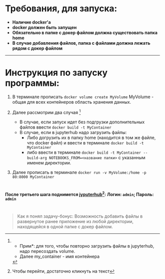
# Требования, для запуска:
* __Наличие docker'а__
* __docker должен быть запущен__
* __Обязательно в папке с докер файлом должна существовать папка home__
* __В случае добавления файлов, папка с файлами должна лежать рядом с докер файлом__
---
#  Инструкция по запуску программы:
1.  В терминале прописать ```docker volume create MyVolume```
MyVolume - общая для всех контейнеров область хранения данных.
2.  Далее рассмотрим два случая [^1] 
    * В случае, если запуск идет без подгрузки дополнительных файлов ввести ```docker build -t MyContainer ```
    * В случае, если в jupyterhub надо загрузить файлы:
        * Либо догрузить их в папку home (находится в том же файле, что docker файл) и ввести в терминале ```docker build -t MyContainer ```
        * либо ввести в терминале ```docker build -t MyContainer --build-arg NOTEBOOKS_FROM=<название папки>``` с указанным именем директории.

3. Далее прописать в терминале ```docker run -v MyVolume:/home -p 80:8000 MyContainer```
#
__После третьего шага поднимется [jyputerhub](http://localhost:80)[^2]:
    Логин: ```admin```; 
    Пароль: ```admin```__ 

#
>Как я понял задачу-бонус:
Возможность добавить файлы в развернутое ранее приложение из любой директории, находящейся в одной папке с докер файлом.

[^1]: * Прим*: для того, чтобы повторно загрузить файлы в jupyterhub, надо пересоздать volume.
    * Далее my_container - имя контейнера
[^2]: Чтобы перейти, достаточно кликнуть на текст

